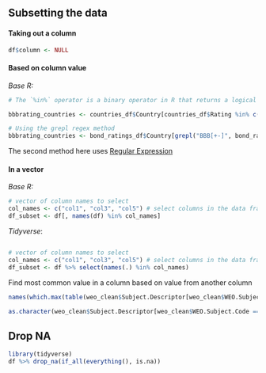---
---

## Subsetting the data

#### Taking out a column

````R
df$column <- NULL
````

#### Based on column value

*Base R:* 

````R
# The `%in%` operator is a binary operator in R that returns a logical vector indicating whether each element of the first vector is found in the second vector or not. In this case, it is used to check whether each value of the `Rating` column of `countries_df` is present in the vector `c("BBB+", "BBB-")`.

bbbrating_countries <- countries_df$Country[countries_df$Rating %in% c("BBB+", "BBB-")] 

# Using the grepl regex method
bbbrating_countries <- bond_ratings_df$Country[grepl("BBB[+-]", bond_ratings_df$Rating)]
````

The second method here uses [Regular Expression](Regular%20Expression.md)

#### In a vector

*Base R:*

````R
# vector of column names to select 
col_names <- c("col1", "col3", "col5") # select columns in the data frame that match the names in the vector 
df_subset <- df[, names(df) %in% col_names]
````

*Tidyverse*:

````R

# vector of column names to select 
col_names <- c("col1", "col3", "col5") # select columns in the data frame that match the names in the vector 
df_subset <- df %>% select(names(.) %in% col_names)
````

Find most common value in a column based on value from another column

````R
names(which.max(table(weo_clean$Subject.Descriptor[weo_clean$WEO.Subject.Code == "GGXCNL_NGDP"])))
````

````R
as.character(weo_clean$Subject.Descriptor[weo_clean$WEO.Subject.Code == "GGXCNL_NGDP"][1])
````

## Drop NA

````R
library(tidyverse)
df %>% drop_na(if_all(everything(), is.na))

````

